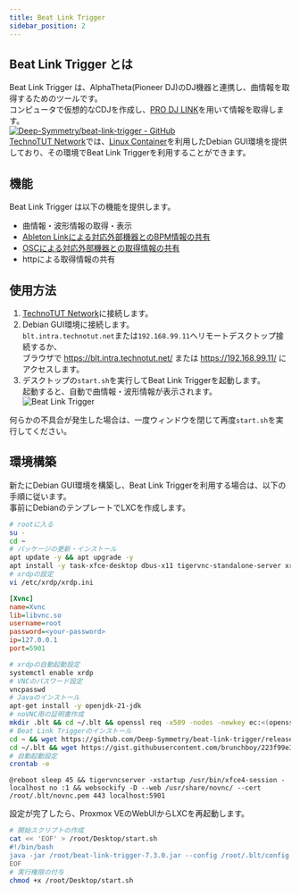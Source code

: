 ```yaml
---
title: Beat Link Trigger
sidebar_position: 2
---
```

## Beat Link Trigger とは
Beat Link Trigger は、AlphaTheta(Pioneer DJ)のDJ機器と連携し、曲情報を取得するためのツールです。  
コンピュータで仮想的なCDJを作成し、[PRO DJ LINK](/service/dj/prodjlink)を用いて情報を取得します。  
[![Deep-Symmetry/beat-link-trigger - GitHub](https://gh-card.dev/repos/Deep-Symmetry/beat-link-trigger.svg?fullname=)](https://github.com/Deep-Symmetry/beat-link-trigger)  
[TechnoTUT Network](/)では、[Linux Container](/service/virtualization)を利用したDebian GUI環境を提供しており、その環境でBeat Link Triggerを利用することができます。  

## 機能
Beat Link Trigger は以下の機能を提供します。  
- 曲情報・波形情報の取得・表示
- [Ableton Linkによる対応外部機器とのBPM情報の共有](/service/vj/abletonlink)
- [OSCによる対応外部機器との取得情報の共有](/service/vj/osc)
- httpによる取得情報の共有

## 使用方法
1. [TechnoTUT Network](/)に接続します。  
2. Debian GUI環境に接続します。  
   `blt.intra.technotut.net`または`192.168.99.11`へリモートデスクトップ接続するか、  
   ブラウザで https://blt.intra.technotut.net/ または https://192.168.99.11/ にアクセスします。
3. デスクトップの`start.sh`を実行してBeat Link Triggerを起動します。  
    起動すると、自動で曲情報・波形情報が表示されます。  
   ![Beat Link Trigger](/img/service/beat-link-trigger_trackinfo.jpg)

何らかの不具合が発生した場合は、一度ウィンドウを閉じて再度`start.sh`を実行してください。  

## 環境構築
新たにDebian GUI環境を構築し、Beat Link Triggerを利用する場合は、以下の手順に従います。  
事前にDebianのテンプレートでLXCを作成します。  
```bash  
# rootに入る
su -
cd ~
# パッケージの更新・インストール
apt update -y && apt upgrade -y
apt install -y task-xfce-desktop dbus-x11 tigervnc-standalone-server xrdp novnc python3-websockify
# xrdpの設定
vi /etc/xrdp/xrdp.ini
```
```ini
[Xvnc]
name=Xvnc
lib=libvnc.so
username=root
password=<your-password>
ip=127.0.0.1
port=5901
```
```bash
# xrdpの自動起動設定
systemctl enable xrdp
# VNCのパスワード設定
vncpasswd
# Javaのインストール
apt-get install -y openjdk-21-jdk
# noVNC用の証明書作成
mkdir .blt && cd ~/.blt && openssl req -x509 -nodes -newkey ec:<(openssl ecparam -name prime256v1) -keyout novnc.pem -out novnc.pem -days 3650 -subj "/C=JP/ST=Aichi/L=Toyohashi/O=TechnoTUT/OU=Network/CN=blt.intra.technotut.net"
# Beat Link Triggerのインストール
cd ~ && wget https://github.com/Deep-Symmetry/beat-link-trigger/releases/download/v7.3.0/beat-link-trigger-7.3.0.jar
cd ~/.blt && wget https://gist.githubusercontent.com/brunchboy/223f99e39d832e0ca94c09eab3b04134/raw/3f0cec096e09a0dbe7b5f3010cb061fdcbcd774f/overlay.html && wget https://raw.githubusercontent.com/TechnoTUT/Infrastructure/main/server/beat-link-trigger/config.blt
# 自動起動設定
crontab -e
```
```crontab
@reboot sleep 45 && tigervncserver -xstartup /usr/bin/xfce4-session -localhost no :1 && websockify -D --web /usr/share/novnc/ --cert /root/.blt/novnc.pem 443 localhost:5901
```
設定が完了したら、Proxmox VEのWebUIからLXCを再起動します。
```bash
# 開始スクリプトの作成
cat << 'EOF' > /root/Desktop/start.sh
#!/bin/bash
java -jar /root/beat-link-trigger-7.3.0.jar --config /root/.blt/config.blt
EOF
# 実行権限の付与
chmod +x /root/Desktop/start.sh
```